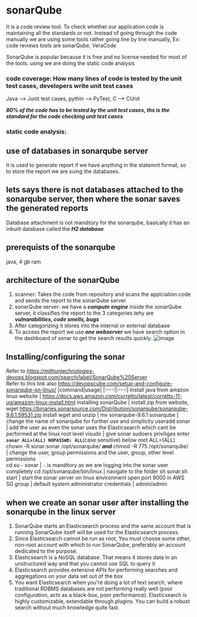 # sonarQube

It is a code review tool. To check whether our application code is maintaining all the standards or not. Instead of going through the code manually we are using some tools rather going line by line manually,
Ex: code reviews tools are sonarQube, VeraCode

SonarQube is popular because it is free and no license needed for most of the tools. using we are doing the static code analysis

### code coverage: How many lines of code is tested by the unit test cases, developers write unit test cases

Java --> Junit test cases, pythin --> PyTest, C --> CUnit

***80% of the code has to be tested by the unit test cases, ths is the standard for the code checking unit test cases***

### static code analysis:

## use of databases in sonarqube server
It is used to generate report if we have anything in the statemnt format, so to store the report we are suing the databases.

## lets says there is not databases attached to the sonarqube server, then where the sonar saves the generated reports
Database attachment is not manditory for the sonarqube, basically it has an inbuilt database called the ***H2 database*** 

## prerequists of the sonarqube
java, 
4 gb ram

## architecture of the sonarQube 
1. scanner: Takes the code from repository and scans the applciation code and sends the report to the sonarQube server
2. sonarQube server: we have a ***compute engine*** inside the sonarQube server, it classifies the report to the 3 categories tehy are ***vulnarabilities, code smells, bugs***
3. After categorizing it stores into the internal or external database
4. To access the report we use ***one webserver*** we have search option in the dashboard of sonar to get the search results quickly.
![image](https://github.com/bhargavsp/sonarQube/assets/45779321/55e71c83-6ad2-4d59-a560-6438709d6625)


## Installing/configuring the sonar
Refer to https://mithuntechnologies-devops.blogspot.com/search/label/SonarQube%20Server <br/>
Refer to this link also https://devopscube.com/setup-and-configure-sonarqube-on-linux/
|command|usage|
|:---:|:---:|
Install java from amazon linux website | https://docs.aws.amazon.com/corretto/latest/corretto-11-ug/amazon-linux-install.html
installing sonarQube | install zip from website, wget https://binaries.sonarsource.com/Distribution/sonarqube/sonarqube-9.6.1.59531.zip
install wget and unzip | 
mv sonarqube-9.6.1 sonarqube | change the name of sonarqube for further use and simplicity
useradd sonar | add the user as even the sonar uses the Elasticsearch which cant be performed at the linux root level
visudo | give sonar sudoers priviliges enter **`sonar ALL=(ALL) NOPASSWD: ALL`**(case sensitive) below root  ALL=(ALL)
chown -R sonar:sonar /opt/sonarqube/ ***and*** chmod -R 775 /opt/sonarqube/ | change the user, group permissions and the user, group, other level permissions  
cd su - sonar | `-` is manditory as we are logging into the sonar user completely
cd /opt/sonarqube/bin/linux | navigate to the folder
sh sonar.sh start | start the sonar server on linux environment
open port 9000 in AWS SG group |
default system administrator credentials | admin/admin

## when we create an sonar user after installing the sonarqube in the linux server
1. SonarQube starts an Elasticsearch process and the same account that is running SonarQube itself will be used for the Elasticsearch process.
2. Since Elasticsearch cannot be run as root, You must choose some other, non-root account with which to run SonarQube, preferably an account dedicated to the purpose.
3. Elasticsearch is a NoSQL database. That means it stores data in an unstructured way and that you cannot use SQL to query it
4. Elasticsearch provides extensive APIs for performing searches and aggregations on your data set out of the box
5. You want Elasticsearch when you're doing a lot of text search, where traditional RDBMS databases are not performing really well (poor configuration, acts as a black-box, poor performance). Elasticsearch is highly customizable, extendable through plugins. You can build a robust search without much knowledge quite fast.
